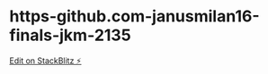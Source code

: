 # https-github.com-janusmilan16-finals-jkm-2135

[Edit on StackBlitz ⚡️](https://stackblitz.com/edit/angular-pksurya-quiz-mo7tub)